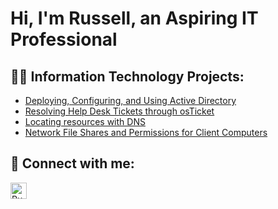 <h1>Hi, I'm Russell, an Aspiring IT Professional</a></h1>

<h2>👨‍💻 Information Technology Projects:</h2>

  - [Deploying, Configuring, and Using Active Directory](https://github.com/Russell-Lainez/Active-Directory) 
  - [Resolving Help Desk Tickets through osTicket](https://github.com/lainezr/osTicket)
  - [Locating resources with DNS](https://github.com/lainezr/DNS)
  - [Network File Shares and Permissions for Client Computers](https://github.com/lainezr/shares-permissions)

<h2>🤳 Connect with me:</h2>

[<img align="left" alt="Russell | LinkedIn" width="26px" src="https://www.shutterstock.com/image-vector/square-blue-colour-white-background-600nw-2095893022.jpg" />][linkedin]


[linkedin]: https://www.linkedin.com/in/russell-lainez/
